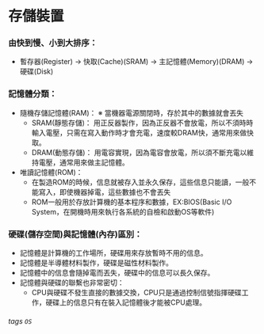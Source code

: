 # 存儲裝置

### 由快到慢、小到大排序：
- 暫存器(Register) -> 快取(Cache)(SRAM) -> 主記憶體(Memory)(DRAM) -> 硬碟(Disk)

### 記憶體分類：
- 隨機存儲記憶體(RAM)：
    ※ 當機器電源關閉時，存於其中的數據就會丟失
    - SRAM(靜態存儲)：
        用正反器製作，因為正反器不會放電，所以不須時時輸入電壓，只需在寫入動作時才會充電，速度較DRAM快，通常用來做快取。
    - DRAM(動態存儲)：
        用電容實現，因為電容會放電，所以須不斷充電以維持電壓，通常用來做主記憶體。
- 唯讀記憶體(ROM)：
    - 在製造ROM的時候，信息就被存入並永久保存，這些信息只能讀，一般不能寫入，即使機器掉電，這些數據也不會丟失
    - ROM一般用於存放計算機的基本程序和數據，EX:BIOS(Basic I/O System，在開機時用來執行各系統的自檢和啟動OS等軟件)

### 硬碟(儲存空間)與記憶體(內存)區別：
- 記憶體是計算機的工作場所，硬碟用來存放暫時不用的信息。
- 記憶體是半導體材料製作，硬碟是磁性材料製作。
- 記憶體中的信息會隨掉電而丟失，硬碟中的信息可以長久保存。
- 記憶體與硬碟的聯繫也非常密切：
    - CPU與硬碟不發生直接的數據交換，CPU只是通過控制信號指揮硬碟工作，硬碟上的信息只有在裝入記憶體後才能被CPU處理。



###### tags `OS`

